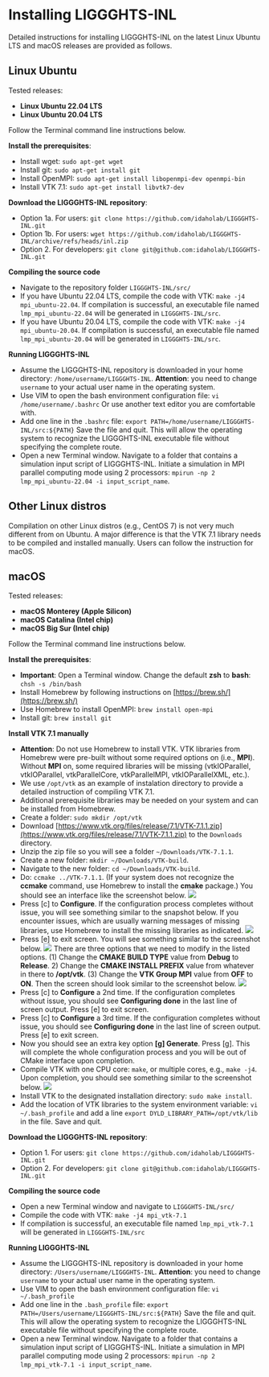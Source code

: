 # Installing LIGGGHTS-INL

Detailed instructions for installing LIGGGHTS-INL on the latest Linux Ubuntu LTS and macOS releases are provided as follows.

## Linux Ubuntu

Tested releases:

* **Linux Ubuntu 22.04 LTS**
* **Linux Ubuntu 20.04 LTS**

<!-- Starting from this release, the installation requires more preparation steps, as the use of the default GCC and G++ (version 11) in this release would result in compilation errors. We recommend using GCC and G++ (version 9). Detailed command line instructions are provided below.-->

<!-- **Install GCC and G++ (version 9) compilers and make the default version as 9** -->

<!-- * Install gcc-9: `sudo apt-get install gcc-9` -->
<!-- * Install g++-9: `sudo apt-get install g++-9` -->

<!-- Use the update-alternatives tool to create a list of multiple GCC and G++ compiler alternatives -->

<!-- * `sudo update-alternatives --install /usr/bin/gcc gcc /usr/bin/gcc-9 9` -->
<!-- * `sudo update-alternatives --install /usr/bin/g++ g++ /usr/bin/g++-9 9` -->
<!-- * `sudo update-alternatives --install /usr/bin/gcc gcc /usr/bin/gcc-11 11` -->
<!-- * `sudo update-alternatives --install /usr/bin/g++ g++ /usr/bin/g++-11 11` -->

<!-- Check the available C compilers list and select desired version by entering relevant selection number. -->

<!-- * Enter the command: `sudo update-alternatives --config gcc` -->

<!-- >		There are 2 choices for the alternative gcc (providing /usr/bin/gcc). -->
<!-- > -->
<!--  >		Selection	Path			Priority	Status -->
<!-- > -->
<!-- > -->	
<!-- ------------------------------------------------------------ -->
<!-- > -->
<!-- > 		  0		/usr/bin/gcc-11		11		auto mode -->
<!-- > -->
<!-- >		  1		/usr/bin/gcc-11		11		manual mode -->
<!-- > -->
<!-- >		* 2		/usr/bin/gcc-9		9		manual mode -->
<!-- > -->
<!-- >		Press <enter> to keep the current choice[*], or type selection number: -->

<!-- * In the example above, you should enter "2" -->

<!-- Check the version of the C compiler: `gcc --version`. We only show the first line of the output. -->

<!-- > gcc (Ubuntu 9.4.0-5ubuntu1) 9.4.0 -->

<!-- Check the available C++ compilers list and select desired version by entering relevant selection number. -->

<!-- * Enter the command: `sudo update-alternatives --config g++` -->

<!-- >		There are 2 choices for the alternative g++ (providing /usr/bin/g++). -->
<!-- > -->
<!-- >		Selection	Path			Priority	Status -->
<!-- > -->
<!-- > ------------------------------------------------------------ -->
<!-- > -->
<!-- > 		  0		/usr/bin/g++-11		11		auto mode -->
<!-- > -->
<!-- >		  1		/usr/bin/g++-11		11		manual mode -->
<!-- > -->
<!-- >		* 2		/usr/bin/g++-9		9		manual mode -->
<!-- > -->
<!-- >		Press <enter> to keep the current choice[*], or type selection number: -->

<!-- * In the example above, you should enter "2" -->

<!-- Check the version of the C++ compiler: `g++ --version`. We only show the first line of the output. -->

<!-- > g++ (Ubuntu 9.4.0-5ubuntu1) 9.4.0 -->

Follow the Terminal command line instructions below.

**Install the prerequisites**:

* Install wget: `sudo apt-get wget`
* Install git: `sudo apt-get install git`
* Install OpenMPI: `sudo apt-get install libopenmpi-dev openmpi-bin`
* Install VTK 7.1: `sudo apt-get install libvtk7-dev`

**Download the LIGGGHTS-INL repository**:

* Option 1a. For users: `git clone https://github.com/idaholab/LIGGGHTS-INL.git`
* Option 1b. For users: `wget https://github.com/idaholab/LIGGGHTS-INL/archive/refs/heads/inl.zip`
* Option 2. For developers: `git clone git@github.com:idaholab/LIGGGHTS-INL.git`

**Compiling the source code**

* Navigate to the repository folder `LIGGGHTS-INL/src/`
* If you have Ubuntu 22.04 LTS, compile the code with VTK: `make -j4 mpi_ubuntu-22.04`. If compilation is successful, an executable file named `lmp_mpi_ubuntu-22.04` will be generated in `LIGGGHTS-INL/src`.
* If you have Ubuntu 20.04 LTS, compile the code with VTK: `make -j4 mpi_ubuntu-20.04`. If compilation is successful, an executable file named `lmp_mpi_ubuntu-20.04` will be generated in `LIGGGHTS-INL/src`.

**Running LIGGGHTS-INL**

* Assume the LIGGGHTS-INL repository is downloaded in your home directory: `/home/username/LIGGGHTS-INL`. **Attention**: you need to change `username` to your actual user name in the operating system.
* Use VIM to open the bash environment configuration file: `vi /home/username/.bashrc` Or use another text editor you are comfortable with.
* Add one line in the `.bashrc` file: `export PATH=/home/username/LIGGGHTS-INL/src:${PATH}` Save the file and quit. This will allow the operating system to recognize the LIGGGHTS-INL executable file without specifying the complete route.
* Open a new Terminal window. Navigate to a folder that contains a simulation input script of LIGGGHTS-INL. Initiate a simulation in MPI parallel computing mode using 2 processors: `mpirun -np 2 lmp_mpi_ubuntu-22.04 -i input_script_name`.

## Other Linux distros

Compilation on other Linux distros (e.g., CentOS 7) is not very much different from on Ubuntu. A major difference is that the VTK 7.1 library needs to be compiled and installed manually. Users can follow the instruction for macOS.

## macOS

Tested releases:
* **macOS Monterey (Apple Silicon)**
* **macOS Catalina (Intel chip)**
* **macOS Big Sur (Intel chip)**

Follow the Terminal command line instructions below.

**Install the prerequisites**:

* **Important**: Open a Terminal window. Change the default **zsh** to **bash**: `chsh -s /bin/bash`
* Install Homebrew by following instructions on [https://brew.sh/](https://brew.sh/)
* Use Homebrew to install OpenMPI: `brew install open-mpi`
* Install git: `brew install git`

**Install VTK 7.1 manually**

* **Attention**: Do not use Homebrew to install VTK. VTK libraries from Homebrew were pre-built without some required options on (i.e., **MPI**). Without **MPI** on, some required libraries will be missing (vtkIOParallel, vtkIOParallel, vtkParallelCore, vtkParallelMPI, vtkIOParallelXML, etc.).
* We use `/opt/vtk` as an example of instalation directory to provide a detailed instruction of compiling VTK 7.1.
* Additional prerequisite libraries may be needed on your system and can be installed from Homebrew.
* Create a folder: `sudo mkdir /opt/vtk`
* Download [https://www.vtk.org/files/release/7.1/VTK-7.1.1.zip](https://www.vtk.org/files/release/7.1/VTK-7.1.1.zip) to the `Downloads` directory.
* Unzip the zip file so you will see a folder `~/Downloads/VTK-7.1.1`.
* Create a new folder: `mkdir ~/Downloads/VTK-build`.
* Navigate to the new folder: `cd ~/Downloads/VTK-build`.
* Do: `ccmake ../VTK-7.1.1`. (If your system does not recognize the **ccmake** command, use Homebrew to install the **cmake** package.) You should see an interface like the screenshot below. <img src="../figs/vtk/fig_cmake_1.png">
* Press [c] to **Configure**. If the configuration process completes without issue, you will see something similar to the snapshot below. If you encounter issues, which are usually warning messages of missing libraries, use Homebrew to install the missing libraries as indicated. <img src="../figs/vtk/fig_cmake_2.png">
* Press [e] to exit screen. You will see something similar to the screenshot below.  <img src="../figs/vtk/fig_cmake_3.png"> There are three options that we need to modify in the listed options. (1) Change the **CMAKE BUILD TYPE** value from **Debug** to **Release**. 2) Change the **CMAKE INSTALL PREFIX** value from whatever in there to **/opt/vtk**. (3) Change the **VTK Group MPI** value from **OFF** to **ON**. Then the screen should look similar to the screenshot below. <img src="../figs/vtk/fig_cmake_4.png">
* Press [c] to **Configure** a 2nd time. If the configuration completes without issue, you should see **Configuring done** in the last line of screen output. Press [e] to exit screen.
* Press [c] to **Configure** a 3rd time. If the configuration completes without issue, you should see **Configuring done** in the last line of screen output. Press [e] to exit screen.
* Now you should see an extra key option **[g] Generate**. Press [g]. This will complete the whole configuration process and you will be out of CMake interface upon completion.
* Compile VTK with one CPU core: `make`, or multiple cores, e.g., `make -j4`. Upon completion, you should see something similar to the screenshot below. <img src="../figs/vtk/fig_make.png">
* Install VTK to the designated installation directory: `sudo make install`.
* Add the location of VTK libraries to the system environment variable: `vi ~/.bash_profile` and add a line `export DYLD_LIBRARY_PATH=/opt/vtk/lib` in the file. Save and quit.

**Download the LIGGGHTS-INL repository**:

* Option 1. For users: `git clone https://github.com/idaholab/LIGGGHTS-INL.git`
* Option 2. For developers: `git clone git@github.com:idaholab/LIGGGHTS-INL.git`

**Compiling the source code**

* Open a new Terminal window and navigate to `LIGGGHTS-INL/src/`
* Compile the code with VTK: `make -j4 mpi_vtk-7.1`
* If compilation is successful, an executable file named `lmp_mpi_vtk-7.1` will be generated in `LIGGGHTS-INL/src`

**Running LIGGGHTS-INL**

* Assume the LIGGGHTS-INL repository is downloaded in your home directory: `/Users/username/LIGGGHTS-INL`. **Attention**: you need to change `username` to your actual user name in the operating system.
* Use VIM to open the bash environment configuration file: `vi ~/.bash_profile`
* Add one line in the `.bash_profile` file: `export PATH=/Users/username/LIGGGHTS-INL/src:${PATH}` Save the file and quit. This will allow the operating system to recognize the LIGGGHTS-INL executable file without specifying the complete route.
* Open a new Terminal window. Navigate to a folder that contains a simulation input script of LIGGGHTS-INL. Initiate a simulation in MPI parallel computing mode using 2 processors: `mpirun -np 2 lmp_mpi_vtk-7.1 -i input_script_name`.

